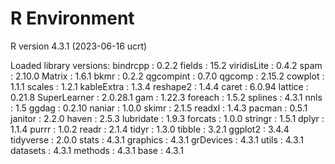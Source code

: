 # R Environment

R version 4.3.1 (2023-06-16 ucrt) 

Loaded library versions:
bindrcpp : 0.2.2 
fields : 15.2 
viridisLite : 0.4.2 
spam : 2.10.0 
Matrix : 1.6.1 
bkmr : 0.2.2 
qgcompint : 0.7.0 
qgcomp : 2.15.2 
cowplot : 1.1.1 
scales : 1.2.1 
kableExtra : 1.3.4 
reshape2 : 1.4.4 
caret : 6.0.94 
lattice : 0.21.8 
SuperLearner : 2.0.28.1 
gam : 1.22.3 
foreach : 1.5.2 
splines : 4.3.1 
nnls : 1.5 
ggdag : 0.2.10 
naniar : 1.0.0 
skimr : 2.1.5 
readxl : 1.4.3 
pacman : 0.5.1 
janitor : 2.2.0 
haven : 2.5.3 
lubridate : 1.9.3 
forcats : 1.0.0 
stringr : 1.5.1 
dplyr : 1.1.4 
purrr : 1.0.2 
readr : 2.1.4 
tidyr : 1.3.0 
tibble : 3.2.1 
ggplot2 : 3.4.4 
tidyverse : 2.0.0 
stats : 4.3.1 
graphics : 4.3.1 
grDevices : 4.3.1 
utils : 4.3.1 
datasets : 4.3.1 
methods : 4.3.1 
base : 4.3.1 
